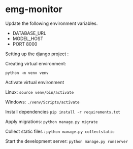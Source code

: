 # emg-monitor

Update the following environment variables.

- DATABASE_URL
- MODEL_HOST
- PORT 8000

Setting up the django project :

Creating virtual environment:

`python -m venv venv`

Activate virtual environment

Linux:
`source venv/bin/activate`

Windows:
`./venv/Scripts/activate`

Install dependencies
`pip install -r requirements.txt`

Apply migrations:
`python manage.py migrate`

Collect static files :
`python manage.py collectstatic`

Start the development server:
`python manage.py runserver`
